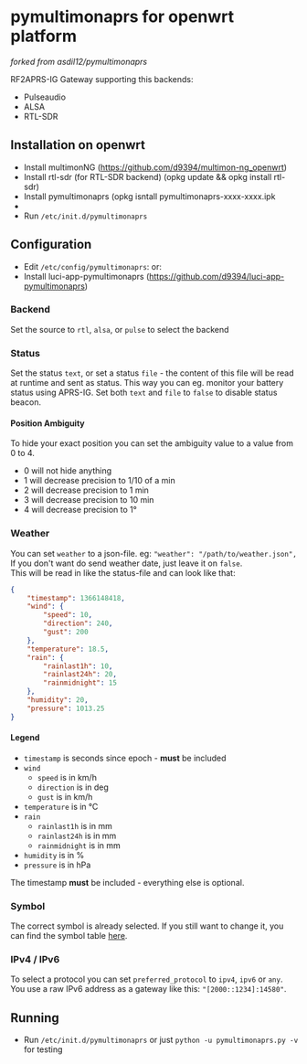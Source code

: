 pymultimonaprs for openwrt platform
==============
_forked from asdil12/pymultimonaprs_

RF2APRS-IG Gateway supporting this backends:

- Pulseaudio
- ALSA
- RTL-SDR


Installation on openwrt
------------

- Install multimonNG (https://github.com/d9394/multimon-ng_openwrt)
- Install rtl-sdr (for RTL-SDR backend) (opkg update && opkg install rtl-sdr)
- Install pymultimonaprs (opkg isntall pymultimonaprs-xxxx-xxxx.ipk
- 
- Run `/etc/init.d/pymultimonaprs`

Configuration
-------------

- Edit `/etc/config/pymultimonaprs`:
or:
- Install luci-app-pymultimonaprs (https://github.com/d9394/luci-app-pymultimonaprs)

### Backend

Set the source to `rtl`, `alsa`, or `pulse` to select the backend

### Status

Set the status `text`, or set a status `file` - the content of this file will be read at runtime and sent as status.
This way you can eg. monitor your battery status using APRS-IG.
Set both `text` and `file` to `false` to disable status beacon.

#### Position Ambiguity

To hide your exact position you can set the ambiguity value to a value from 0 to 4.
- 0 will not hide anything
- 1 will decrease precision to 1/10 of a min
- 2 will decrease precision to 1 min
- 3 will decrease precision to 10 min
- 4 will decrease precision to 1°

### Weather

You can set `weather` to a json-file. eg: `"weather": "/path/to/weather.json",`  
If you don't want do send weather date, just leave it on `false`.  
This will be read in like the status-file and can look like that:
```json
{
	"timestamp": 1366148418,
	"wind": {
		"speed": 10,
		"direction": 240,
		"gust": 200
	},
	"temperature": 18.5,
	"rain": {
		"rainlast1h": 10,
		"rainlast24h": 20,
		"rainmidnight": 15
	},
	"humidity": 20,
	"pressure": 1013.25
}
```

#### Legend

- `timestamp` is seconds since epoch - **must** be included
- `wind`
	- `speed` is in km/h
	- `direction` is in deg
	- `gust` is in km/h
- `temperature` is in °C
- `rain`
	- `rainlast1h` is in mm
	- `rainlast24h` is in mm
	- `rainmidnight` is in mm
- `humidity` is in %
- `pressure` is in hPa

The timestamp **must** be included - everything else is optional.

### Symbol

The correct symbol is already selected.
If you still want to change it, you can find the symbol table [here](https://github.com/asdil12/pymultimonaprs/wiki/Symbol-Table).

### IPv4 / IPv6

To select a protocol you can set `preferred_protocol` to `ipv4`, `ipv6` or `any`.  
You use a raw IPv6 address as a gateway like this: `"[2000::1234]:14580"`.

Running
-------

- Run `/etc/init.d/pymultimonaprs` or just `python -u pymultimonaprs.py -v` for testing
